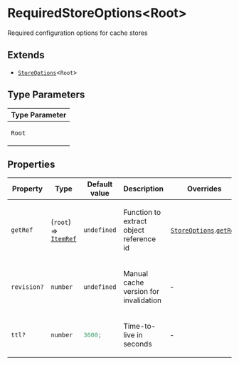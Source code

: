 # RequiredStoreOptions\<Root\>

Required configuration options for cache stores

## Extends

- [`StoreOptions`](StoreOptions.md)\<`Root`\>

## Type Parameters

<table>
<thead>
<tr>
<th>Type Parameter</th>
</tr>
</thead>
<tbody>
<tr>
<td>

`Root`

</td>
</tr>
</tbody>
</table>

## Properties

<table>
<thead>
<tr>
<th>Property</th>
<th>Type</th>
<th>Default value</th>
<th>Description</th>
<th>Overrides</th>
<th>Inherited from</th>
</tr>
</thead>
<tbody>
<tr>
<td>

<a id="getref"></a> `getRef`

</td>
<td>

(`root`) => [`ItemRef`](../type-aliases/ItemRef.md)

</td>
<td>

`undefined`

</td>
<td>

Function to extract object reference id

</td>
<td>

[`StoreOptions`](StoreOptions.md).[`getRef`](StoreOptions.md#getref)

</td>
<td>

&hyphen;

</td>
</tr>
<tr>
<td>

<a id="revision"></a> `revision?`

</td>
<td>

`number`

</td>
<td>

`undefined`

</td>
<td>

Manual cache version for invalidation

</td>
<td>

&hyphen;

</td>
<td>

[`StoreOptions`](StoreOptions.md).[`revision`](StoreOptions.md#revision)

</td>
</tr>
<tr>
<td>

<a id="ttl"></a> `ttl?`

</td>
<td>

`number`

</td>
<td>

```ts
3600;
```

</td>
<td>

Time-to-live in seconds

</td>
<td>

&hyphen;

</td>
<td>

[`StoreOptions`](StoreOptions.md).[`ttl`](StoreOptions.md#ttl)

</td>
</tr>
</tbody>
</table>
